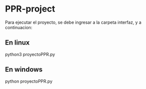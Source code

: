 # PPR-project
Para ejecutar el proyecto, se debe ingresar a la carpeta interfaz, y a continuacion: 

## En linux
python3 proyectoPPR.py

## En windows
python proyectoPPR.py
